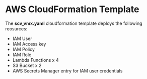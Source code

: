 # AWS CloudFormation Template
The **scv_vmx.yaml** cloudformation template deploys the following reosurces:
- IAM User
- IAM Access key
- IAM Policy
- IAM Role
- Lambda Functions x 4
- S3 Bucket x 2
- AWS Secrets Manager entry for IAM user credentials
